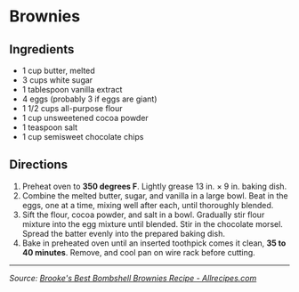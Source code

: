# Brownies

## Ingredients

- 1 cup butter, melted
- 3 cups white sugar
- 1 tablespoon vanilla extract
- 4 eggs (probably 3 if eggs are giant)
- 1 1/2 cups all-purpose flour
- 1 cup unsweetened cocoa powder
- 1 teaspoon salt
- 1 cup semisweet chocolate chips

## Directions

1. Preheat oven to **350 degrees F**. Lightly grease 13 in. &times; 9 in. baking dish.
2. Combine the melted butter, sugar, and vanilla in a large bowl. Beat in the eggs, one at a time, mixing well after each, until thoroughly blended.
3. Sift the flour, cocoa powder, and salt in a bowl. Gradually stir flour mixture into the egg mixture until blended. Stir in the chocolate morsel. Spread the batter evenly into the prepared baking dish.
4. Bake in preheated oven until an inserted toothpick comes it clean, **35 to 40 minutes**. Remove, and cool pan on wire rack before cutting.

***

*Source: [Brooke's Best Bombshell Brownies Recipe - Allrecipes.com](https://www.allrecipes.com/recipe/143667/brookes-best-bombshell-brownies/)*
